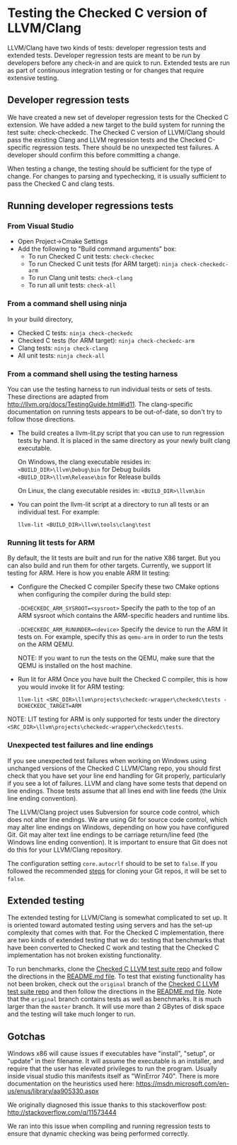 # Testing the Checked C version of LLVM/Clang

LLVM/Clang have two kinds of tests: developer regression tests and extended
tests. Developer regression tests are meant to be run by developers before any
check-in and are quick to run. Extended tests are run as part of continuous
integration testing or for changes that require extensive testing.

## Developer regression tests

We have created a new set of developer regression tests for the Checked C
extension. We have added a new target to the build system for running the test
suite: check-checkedc. The Checked C version of LLVM/Clang should pass the
existing Clang and LLVM regression tests and the Checked C-specific regression
tests.  There should be no unexpected test failures. A developer should confirm
this before committing a change.

When testing a change, the testing should be sufficient for the type of change.
For changes to parsing and typechecking, it is usually sufficient to pass the
Checked C and clang tests.

## Running developer regressions tests

### From Visual Studio
- Open Project->Cmake Settings
- Add the following to "Build command arguments" box:
  - To run Checked C unit tests: `check-checkec`
  - To run Checked C unit tests (for ARM target): `ninja check-checkedc-arm`
  - To run Clang unit tests: `check-clang`
  - To run all unit tests: `check-all`

### From a command shell using ninja
In your build directory,

- Checked C tests: `ninja check-checkedc`
- Checked C tests (for ARM target): `ninja check-checkedc-arm`
- Clang tests: `ninja check-clang`
- All unit tests: `ninja check-all`

### From a command shell using the testing harness
You can use the testing harness to run individual tests or sets of tests.
These directions are adapted from http://llvm.org/docs/TestingGuide.html#id11.
The clang-specific documentation on running tests appears to be out-of-date, so
don't try to follow those directions.

- The build creates a llvm-lit.py script that you can use to run regression
  tests by hand. It is placed in the same directory as your newly built clang
executable.

  On Windows, the clang executable resides in:
    `<BUILD_DIR>\llvm\Debug\bin` for Debug builds
    `<BUILD_DIR>\llvm\Release\bin` for Release builds

  On Linux, the clang executable resides in:
    `<BUILD_DIR>\llvm\bin`

- You can point the llvm-lit script at a directory to run all tests or an
  individual test. For example:

    `llvm-lit <BUILD_DIR>\llvm\tools\clang\test`

### Running lit tests for ARM
By default, the lit tests are built and run for the native X86 target. But you
can also build and run them for other targets. Currently, we support lit
testing for ARM. Here is how you enable ARM lit testing:

- Configure the Checked C compiler
  Specify these two CMake options when configuring the compiler during the
build step:

    `-DCHECKEDC_ARM_SYSROOT=<sysroot>` Specify the path to the top of an ARM
sysroot which contains the ARM-specific headers and runtime libs.

    `-DCHECKEDC_ARM_RUNUNDER=<device>` Specify the device to run the ARM lit
tests on. For example, specify this as `qemu-arm` in order to run the tests on
the ARM QEMU.

    NOTE: If you want to run the tests on the QEMU, make sure that the QEMU is
installed on the host machine.

- Run lit for ARM
  Once you have built the Checked C compiler, this is how you would invoke lit
for ARM testing:

    `llvm-lit <SRC_DIR>\llvm\projects\checkedc-wrapper\checkedc\tests -DCHECKEDC_TARGET=ARM`

NOTE: LIT testing for ARM is only supported for tests under the directory
`<SRC_DIR>\llvm\projects\checkedc-wrapper\checkedc\tests`.

### Unexpected test failures and line endings

If you see unexpected test failures when working on Windows using unchanged
versions of the Checked C LLVM/Clang repo, you should first check that you
have set your line end handling for Git properly, particularly if you see a
lot of failures. LLVM and clang have some tests that depend on line endings.
Those tests assume that all lines end with line feeds (the Unix line ending
convention).

The LLVM/Clang project uses Subversion for source code control, which does not
alter line endings. We are using Git for source code control, which may alter
line endings on Windows, depending on how you have configured Git. Git may
alter text line endings to be carriage return/line feed (the Windows line
ending convention). It is important to ensure that Git does not do this for
your LLVM/Clang repository.

The configuration setting `core.autocrlf` should to be set to `false`. If you
followed the recommended [steps](Setup-and-Build.md) for cloning your Git repos,
it will be set to `false`.

## Extended testing

The extended testing for LLVM/Clang is somewhat complicated to set up. It is
oriented toward automated testing using servers and has the set-up complexity
that comes with that. For the Checked C implementation, there are two kinds of
extended testing that we do: testing that benchmarks that have been converted
to Checked C work and testing that the Checked C implementation has not broken
existing functionality.

To run benchmarks, clone the
[Checked C LLVM test suite repo](https://github.com/checkedc/checkedc-llvm-test-suite)
and follow the directions in the
[README.md file](https://github.com/checkedc/checkedc-llvm-test-suite/blob/master/README.md).
To test that existing functionality has not been broken,
check out the `original` branch of the
[Checked C LLVM test suite repo](https://github.com/checkedc/checkedc-llvm-test-suite)
and then follow the directions in the
[README.md file](https://github.com/checkedc/checkedc-llvm-test-suite/blob/master/README.md).
Note that the  `original` branch contains tests as well as benchmarks.
It is much larger than the `master` branch. It will use more than 2 GBytes of disk space
and the testing will take much longer to run.


## Gotchas

Windows x86 will cause issues if executables have "install", "setup", or
"update" in their filename. It will assume the executable is an installer, and
require that the user has elevated privileges to run the program. Usually
inside visual studio this manifests itself as "WinError 740". There is more
documentation on the heuristics used here:
https://msdn.microsoft.com/en-us/enus/library/aa905330.aspx

We originally diagnosed this issue thanks to this stackoverflow post:
http://stackoverflow.com/q/11573444

We ran into this issue when compiling and running regression tests to ensure that dynamic
checking was being performed correctly.
